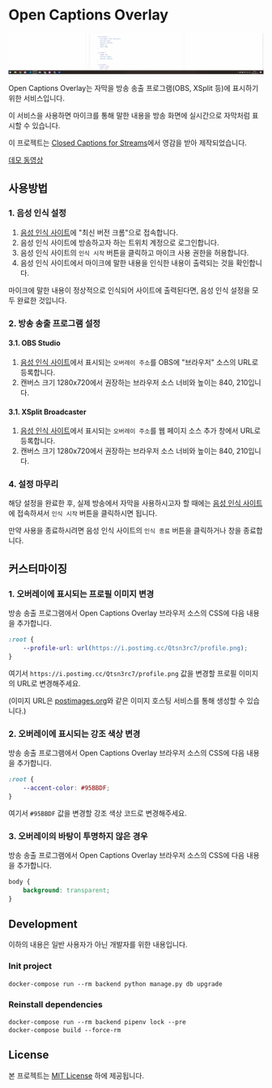 # Open Captions Overlay

![Sample](./sample.gif)

Open Captions Overlay는 자막을 방송 송출 프로그램(OBS, XSplit 등)에 표시하기 위한 서비스입니다.

이 서비스을 사용하면 마이크를 통해 말한 내용을 방송 화면에 실시간으로 자막처럼 표시할 수 있습니다.

이 프로젝트는 [Closed Captions for Streams](https://www.twitch.tv/ext/xxwoffr2lnpxrgpq228mawvdgxetip)에서 영감을 받아 제작되었습니다.

[데모 동영상](https://youtu.be/CAIVO6aMgs4)

## 사용방법

### 1. 음성 인식 설정

1. [음성 인식 사이트](https://cc-overlay.update.sh/recognition)에 "최신 버전 크롬"으로 접속합니다.
2. 음성 인식 사이트에 방송하고자 하는 트위치 계정으로 로그인합니다.
3. 음성 인식 사이트의 `인식 시작` 버튼을 클릭하고 마이크 사용 권한을 허용합니다.
4. 음성 인식 사이트에서 마이크에 말한 내용을 인식한 내용이 출력되는 것을 확인합니다.

마이크에 말한 내용이 정상적으로 인식되어 사이트에 출력된다면, 음성 인식 설정을 모두 완료한 것입니다.

### 2. 방송 송출 프로그램 설정

#### 3.1. OBS Studio

1. [음성 인식 사이트](https://cc-overlay.update.sh/recognition)에서 표시되는 `오버레이 주소`를 OBS에 "브라우저" 소스의 URL로 등록합니다.
2. 캔버스 크기 1280x720에서 권장하는 브라우저 소스 너비와 높이는 840, 210입니다.

#### 3.1. XSplit Broadcaster

1. [음성 인식 사이트](https://cc-overlay.update.sh/recognition)에서 표시되는 `오버레이 주소`를 웹 페이지 소스 추가 창에서 URL로 등록합니다.
2. 캔버스 크기 1280x720에서 권장하는 브라우저 소스 너비와 높이는 840, 210입니다.

### 4. 설정 마무리

해당 설정을 완료한 후, 실제 방송에서 자막을 사용하시고자 할 때에는 [음성 인식 사이트](https://cc-overlay.update.sh/recognition)에 접속하셔서 `인식 시작` 버튼을 클릭하시면 됩니다.

만약 사용을 종료하시려면 음성 인식 사이트의 `인식 종료` 버튼을 클릭하거나 창을 종료합니다.

## 커스터마이징

### 1. 오버레이에 표시되는 프로필 이미지 변경

방송 송출 프로그램에서 Open Captions Overlay 브라우저 소스의 CSS에 다음 내용을 추가합니다.

```css
:root {
    --profile-url: url(https://i.postimg.cc/Qtsn3rc7/profile.png);
}
```

여기서 `https://i.postimg.cc/Qtsn3rc7/profile.png` 값을 변경할 프로필 이미지의 URL로 변경해주세요.

(이미지 URL은 [postimages.org](https://postimages.org/)와 같은 이미지 호스팅 서비스를 통해 생성할 수 있습니다.)

### 2. 오버레이에 표시되는 강조 색상 변경

방송 송출 프로그램에서 Open Captions Overlay 브라우저 소스의 CSS에 다음 내용을 추가합니다.

```css
:root {
    --accent-color: #95BBDF;
}
```

여기서 `#95BBDF` 값을 변경할 강조 색상 코드로 변경해주세요.

### 3. 오버레이의 바탕이 투명하지 않은 경우
방송 송출 프로그램에서 Open Captions Overlay 브라우저 소스의 CSS에 다음 내용을 추가합니다.

```css
body {
    background: transparent;
}
```

## Development

이하의 내용은 일반 사용자가 아닌 개발자를 위한 내용입니다.

### Init project

```
docker-compose run --rm backend python manage.py db upgrade
```

### Reinstall dependencies

```
docker-compose run --rm backend pipenv lock --pre
docker-compose build --force-rm
```

## License

본 프로젝트는 [MIT License](./LICENSE) 하에 제공됩니다.
